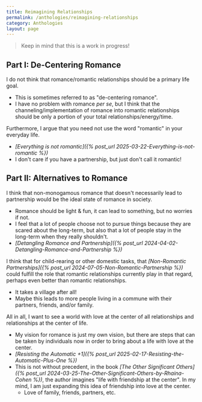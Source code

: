 ```yaml
---
title: Reimagining Relationships
permalink: /anthologies/reimagining-relationships
category: Anthologies
layout: page
---
```


> Keep in mind that this is a work in progress!

## Part I: De-Centering Romance

I do not think that romance/romantic relationships should be a primary life goal. 
* This is sometimes referred to as "de-centering romance".
* I have no problem with romance _per se_, but I think that the channeling/implementation of romance into romantic relationships should be only a portion of your total relationships/energy/time. 

Furthermore, I argue that you need not use the word "romantic" in your everyday life.
* *[Everything is not romantic]({% post_url 2025-03-22-Everything-is-not-romantic %})*
* I don't care if you have a partnership, but just don't call it romantic! 

## Part II: Alternatives to Romance

I think that non-monogamous romance that doesn't necessarily lead to partnership would be the ideal state of romance in society.
* Romance should be light & fun, it can lead to something, but no worries if not.
* I feel that a lot of people choose not to pursue things because they are scared about the long-term, but also that a lot of people stay in the long-term when they really shouldn't.
* *[Detangling Romance and Partnership]({% post_url 2024-04-02-Detangling-Romance-and-Partnership %})*

I think that for child-rearing or other domestic tasks, that *[Non-Romantic Partnerships]({% post_url 2024-07-05-Non-Romantic-Partnership %})* could fulfill the role that romantic relationships currently play in that regard, perhaps even better than romantic relationships.
* It takes a village after all!
* Maybe this leads to more people living in a commune with their partners, friends, and/or family.

All in all, I want to see a world with love at the center of all relationships and relationships at the center of life.
* My vision for romance is just my own vision, but there are steps that can be taken by individuals now in order to bring about a life with love at the center.
* *[Resisting the Automatic +1]({% post_url 2025-02-17-Resisting-the-Automatic-Plus-One %})*
* This is not without precedent, in the book *[The Other Significant Others]({% post_url 2024-03-25-The-Other-Significant-Others-by-Rhaina-Cohen %})*, the author imagines "life with friendship at the center". In my mind, I am just expanding this idea of friendship into love at the center.
    * Love of family, friends, partners, etc.